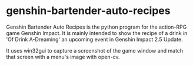 # genshin-bartender-auto-recipes

Genshin Bartender Auto Recipes is the python program for the action-RPG game Genshin Impact. It is mainly intended to show the recipe of a drink in 'Of Drink A-Dreaming' an upcoming event in Genshin Impact 2.5 Update.

It uses win32gui to capture a screenshot of the game window and match that screen with a menu's image with open-cv.
